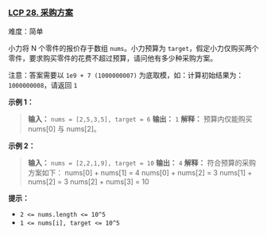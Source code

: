 ### [LCP 28. 采购方案](https://leetcode.cn/problems/4xy4Wx/)

难度：简单

小力将 N 个零件的报价存于数组 `nums`。小力预算为 `target`，假定小力仅购买两个零件，要求购买零件的花费不超过预算，请问他有多少种采购方案。

注意：答案需要以 `1e9 + 7 (1000000007)` 为底取模，如：计算初始结果为：`1000000008`，请返回 `1`

**示例 1：**

> **输入：** `nums = [2,5,3,5], target = 6`
> **输出：** `1`
> **解释：** 预算内仅能购买 nums[0] 与 nums[2]。

**示例 2：**

> **输入：** `nums = [2,2,1,9], target = 10`
> **输出：** `4`
> **解释：** 符合预算的采购方案如下： nums[0] + nums[1] = 4 nums[0] + nums[2] = 3 nums[1] + nums[2] = 3 nums[2] + nums[3] = 10

**提示：**

- `2 <= nums.length <= 10^5`
- `1 <= nums[i], target <= 10^5`
